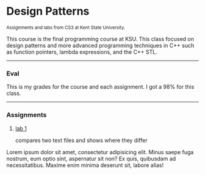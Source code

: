 <h1>Design Patterns</h1>
<small>Assignments and labs from CS3 at Kent State University.</small>
<p>This course is the final programming course at KSU. This class focused on design patterns and more advanced programming techniques in C++ such as function pointers, lambda expressions, and the C++ STL.</p>
<hr>
<h3>Eval</h3>
<p>This is my grades for the course and each assignment. I got a 98% for this class. </p>
<hr>
<h3>Assignments</h3>
<ol>
	<li>
		<a href="https://github.com/NickStafford2/Design-Patterns/tree/master/lab1">lab 1</a><p>compares two text files and shows where they differ</p>
	</li>
</ol>
<p>Lorem ipsum dolor sit amet, consectetur adipisicing elit. Minus saepe fuga nostrum, eum optio sint, aspernatur sit non? Ex quis, quibusdam ad necessitatibus. Maxime enim minima deserunt sit, labore alias!</p>
